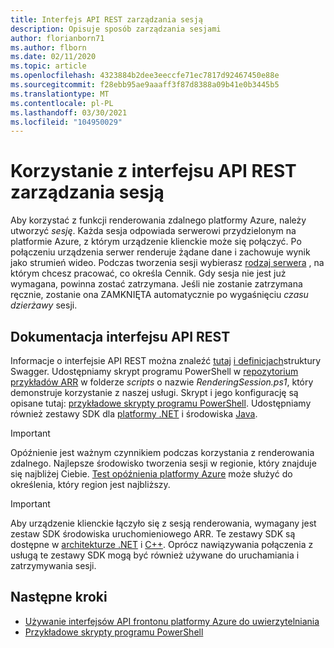 ```yaml
---
title: Interfejs API REST zarządzania sesją
description: Opisuje sposób zarządzania sesjami
author: florianborn71
ms.author: flborn
ms.date: 02/11/2020
ms.topic: article
ms.openlocfilehash: 4323884b2dee3eeccfe71ec7817d92467450e88e
ms.sourcegitcommit: f28ebb95ae9aaaff3f87d8388a09b41e0b3445b5
ms.translationtype: MT
ms.contentlocale: pl-PL
ms.lasthandoff: 03/30/2021
ms.locfileid: "104950029"
---
```

# <a name="use-the-session-management-rest-api"></a>Korzystanie z interfejsu API REST zarządzania sesją

Aby korzystać z funkcji renderowania zdalnego platformy Azure, należy utworzyć *sesję*. Każda sesja odpowiada serwerowi przydzielonym na platformie Azure, z którym urządzenie klienckie może się połączyć. Po połączeniu urządzenia serwer renderuje żądane dane i zachowuje wynik jako strumień wideo. Podczas tworzenia sesji wybierasz [rodzaj serwera](../reference/vm-sizes.md) , na którym chcesz pracować, co określa Cennik. Gdy sesja nie jest już wymagana, powinna zostać zatrzymana. Jeśli nie zostanie zatrzymana ręcznie, zostanie ona ZAMKNIĘTA automatycznie po wygaśnięciu *czasu dzierżawy* sesji.

## <a name="rest-api-reference"></a>Dokumentacja interfejsu API REST

Informacje o interfejsie API REST można znaleźć [tutaj](/rest/api/mixedreality/2021-01-01preview/remoterendering) [i definicjach](https://github.com/Azure/azure-rest-api-specs/tree/master/specification/mixedreality/data-plane/Microsoft.MixedReality)struktury Swagger.
Udostępniamy skrypt programu PowerShell w [repozytorium przykładów ARR](https://github.com/Azure/azure-remote-rendering) w folderze *scripts* o nazwie *RenderingSession.ps1*, który demonstruje korzystanie z naszej usługi. Skrypt i jego konfigurację są opisane tutaj: [przykładowe skrypty programu PowerShell](../samples/powershell-example-scripts.md).
Udostępniamy również zestawy SDK dla [platformy .NET](https://github.com/Azure/azure-sdk-for-net/blob/master/sdk/remoterendering/Azure.MixedReality.RemoteRendering/README.md) i środowiska [Java](https://github.com/Azure/azure-sdk-for-java/blob/master/sdk/remoterendering/azure-mixedreality-remoterendering/README.md).

> [!IMPORTANT]
> Opóźnienie jest ważnym czynnikiem podczas korzystania z renderowania zdalnego. Najlepsze środowisko tworzenia sesji w regionie, który znajduje się najbliżej Ciebie. [Test opóźnienia platformy Azure](https://www.azurespeed.com/Azure/Latency) może służyć do określenia, który region jest najbliższy.

> [!IMPORTANT]
> Aby urządzenie klienckie łączyło się z sesją renderowania, wymagany jest zestaw SDK środowiska uruchomieniowego ARR. Te zestawy SDK są dostępne w [architekturze .NET](/dotnet/api/microsoft.azure.remoterendering) i [C++](/cpp/api/remote-rendering/). Oprócz nawiązywania połączenia z usługą te zestawy SDK mogą być również używane do uruchamiania i zatrzymywania sesji.

## <a name="next-steps"></a>Następne kroki

* [Używanie interfejsów API frontonu platformy Azure do uwierzytelniania](frontend-apis.md)
* [Przykładowe skrypty programu PowerShell](../samples/powershell-example-scripts.md)